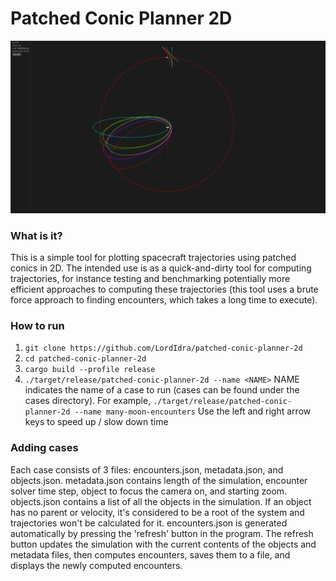 # Patched Conic Planner 2D
![Screenshot of the program](screenshot.png)
### What is it?
This is a simple tool for plotting spacecraft trajectories using patched conics in 2D. The intended use is as a quick-and-dirty tool for computing trajectories, for instance testing and benchmarking potentially more efficient approaches to computing these trajectories (this tool uses a brute force approach to finding encounters, which takes a long time to execute).

### How to run
1) `git clone https://github.com/LordIdra/patched-conic-planner-2d`
2) `cd patched-conic-planner-2d`
3) `cargo build --profile release`
4) `./target/release/patched-conic-planner-2d --name <NAME>`
NAME indicates the name of a case to run (cases can be found under the cases directory). For example, `./target/release/patched-conic-planner-2d --name many-moon-encounters`
Use the left and right arrow keys to speed up / slow down time

### Adding cases
Each case consists of 3 files: encounters.json, metadata.json, and objects.json. metadata.json contains length of the simulation, encounter solver time step, object to focus the camera on, and starting zoom. objects.json contains a list of all the objects in the simulation. If an object has no parent or velocity, it's considered to be a root of the system and trajectories won't be calculated for it. encounters.json is generated automatically by pressing the 'refresh' button in the program. The refresh button updates the simulation with the current contents of the objects and metadata files, then computes encounters, saves them to a file, and displays the newly computed encounters.
